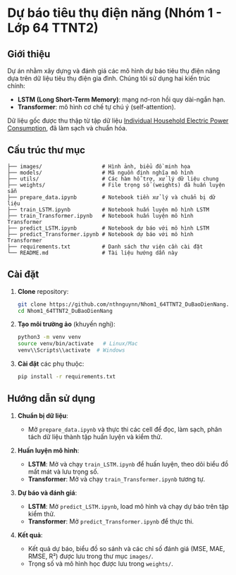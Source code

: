 # Dự báo tiêu thụ điện năng (Nhóm 1 - Lớp 64 TTNT2)

## Giới thiệu

Dự án nhằm xây dựng và đánh giá các mô hình dự báo tiêu thụ điện năng dựa trên dữ liệu tiêu thụ điện gia đình. Chúng tôi sử dụng hai kiến trúc chính:

- **LSTM (Long Short-Term Memory)**: mạng nơ-ron hồi quy dài-ngắn hạn.
- **Transformer**: mô hình cơ chế tự chú ý (self-attention).

Dữ liệu gốc được thu thập từ tập dữ liệu [Individual Household Electric Power Consumption](https://archive.ics.uci.edu/ml/datasets/individual+household+electric+power+consumption), đã làm sạch và chuẩn hóa.

## Cấu trúc thư mục

```
├── images/                   # Hình ảnh, biểu đồ minh họa
├── models/                   # Mã nguồn định nghĩa mô hình
├── utils/                    # Các hàm hỗ trợ, xử lý dữ liệu chung
├── weights/                  # File trọng số (weights) đã huấn luyện sẵn
├── prepare_data.ipynb        # Notebook tiền xử lý và chuẩn bị dữ liệu
├── train_LSTM.ipynb          # Notebook huấn luyện mô hình LSTM
├── train_Transformer.ipynb   # Notebook huấn luyện mô hình Transformer
├── predict_LSTM.ipynb        # Notebook dự báo với mô hình LSTM
├── predict_Transformer.ipynb # Notebook dự báo với mô hình Transformer
├── requirements.txt          # Danh sách thư viện cần cài đặt
└── README.md                 # Tài liệu hướng dẫn này
```

## Cài đặt

1. **Clone** repository:

   ```bash
   git clone https://github.com/nthnguynn/Nhom1_64TTNT2_DuBaoDienNang.git
   cd Nhom1_64TTNT2_DuBaoDienNang
   ```

2. **Tạo môi trường ảo** (khuyến nghị):

   ```bash
   python3 -m venv venv
   source venv/bin/activate   # Linux/Mac
   venv\\Scripts\\activate  # Windows
   ```

3. **Cài đặt** các phụ thuộc:

   ```bash
   pip install -r requirements.txt
   ```

## Hướng dẫn sử dụng

1. **Chuẩn bị dữ liệu**:

   - Mở `prepare_data.ipynb` và thực thi các cell để đọc, làm sạch, phân tách dữ liệu thành tập huấn luyện và kiểm thử.

2. **Huấn luyện mô hình**:

   - **LSTM**: Mở và chạy `train_LSTM.ipynb` để huấn luyện, theo dõi biểu đồ mất mát và lưu trọng số.
   - **Transformer**: Mở và chạy `train_Transformer.ipynb` tương tự.

3. **Dự báo và đánh giá**:

   - **LSTM**: Mở `predict_LSTM.ipynb`, load mô hình và chạy dự báo trên tập kiểm thử.
   - **Transformer**: Mở `predict_Transformer.ipynb` để thực thi.

4. **Kết quả**:

   - Kết quả dự báo, biểu đồ so sánh và các chỉ số đánh giá (MSE, MAE, RMSE, R²) được lưu trong thư mục `images/`.
   - Trọng số và mô hình học được lưu trong `weights/`.

